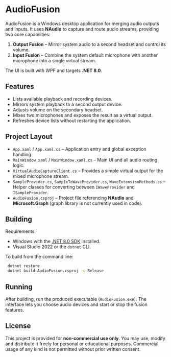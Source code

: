 # AudioFusion

AudioFusion is a Windows desktop application for merging audio outputs and inputs. It uses **NAudio** to capture and route audio streams, providing two core capabilities:

1. **Output Fusion** – Mirror system audio to a second headset and control its volume.
2. **Input Fusion** – Combine the system default microphone with another microphone into a single virtual stream.

The UI is built with WPF and targets **.NET 8.0**.

## Features

- Lists available playback and recording devices.
- Mirrors system playback to a second output device.
- Adjusts volume on the secondary headset.
- Mixes two microphones and exposes the result as a virtual output.
- Refreshes device lists without restarting the application.

## Project Layout

- `App.xaml` / `App.xaml.cs` – Application entry and global exception handling.
- `MainWindow.xaml` / `MainWindow.xaml.cs` – Main UI and all audio routing logic.
- `VirtualAudioCaptureClient.cs` – Provides a simple virtual output for the mixed microphone stream.
- `SampleProvider.cs`, `SampleToWaveProvider.cs`, `WaveExtensionMethods.cs` – Helper classes for converting between `IWaveProvider` and `ISampleProvider`.
- `AudioFusion.csproj` – Project file referencing **NAudio** and **Microsoft.Graph** (graph library is not currently used in code).

## Building

Requirements:

- Windows with the [.NET 8.0 SDK](https://dotnet.microsoft.com/download) installed.
- Visual Studio 2022 or the `dotnet` CLI.

To build from the command line:

```bash
 dotnet restore
 dotnet build AudioFusion.csproj -c Release
```

## Running

After building, run the produced executable (`AudioFusion.exe`). The interface lets you choose audio devices and start or stop the fusion features.

## License

This project is provided for **non‑commercial use only**. You may use, modify and distribute it freely for personal or educational purposes. Commercial usage of any kind is not permitted without prior written consent.

